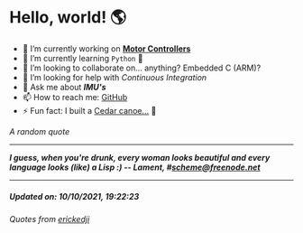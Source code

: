 # Hello, world! 🌎


- 🔧 I’m currently working on [**Motor Controllers**](https://github.com/kyleRhess/MicroMotor)
- 🌱 I’m currently learning `Python` **🐍**
- 👯 I’m looking to collaborate on... anything? Embedded C (ARM)?
- 🤔 I’m looking for help with *Continuous Integration*
- 💬 Ask me about ***IMU's***
- 📫 How to reach me: [GitHub](https://github.com/kyleRhess)
- ⚡ Fun fact: I built a [Cedar canoe...](https://kylerhess.github.io/canoe.html) 🛶

_A random quote_
___
***I guess, when you're drunk, every woman looks beautiful and every
language looks (like) a Lisp :)
-- Lament, #scheme@freenode.net***
___
##### Updated on: 10/10/2021, 19:22:23
###### Quotes from [erickedji](https://gist.github.com/erickedji/68802)